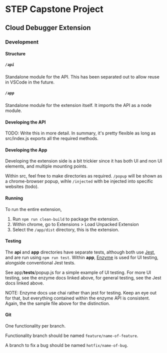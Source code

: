 # STEP Capstone Project
## Cloud Debugger Extension

### Development
#### Structure

##### `/api`
Standalone module for the API. This has been separated out to allow reuse in VSCode in the future. 

##### `/app`
Standalone module for the extension itself. It imports the API as a node module.

#### Developing the API
TODO: Write this in more detail. In summary, it's pretty flexible as long as src/index.js exports all the required methods.

#### Developing the App
Developing the extension side is a bit trickier since it has both UI and non UI elements, and multiple mounting points.

Within src, feel free to make directories as required. `/popup` will be shown as a chrome-browser popup, wihle `/injected` with be injected into specific websites (todo).

#### Running
To run the entire extension, 
1. Run `npm run clean-build` to package the extension.
2. Within chrome, go to Extensions > Load Unpacked Extension
3. Select the `/app/dist` directory, this is the extension.

#### Testing
The **api** and **app** directories have separate tests, although both use [Jest](https://jestjs.io/), and are run using `npm run test`. Within **app**, [Enzyme](https://enzymejs.github.io/enzyme/) is used for UI testing, alongside conventional Jest tests.

See app/__tests__/popup.js for a simple example of UI testing. For more UI testing, see the enzyme docs linked above, for general testing, see the Jest docs linked above.

NOTE: Enzyme docs use chai rather than jest for testing. Keep an eye out for that, but everything contained within the enzyme API is consistent. Again, the the sample file above for the distinction.

#### Git

One functionality per branch.

Functionality branch should be named  `feature/name-of-feature`.

A branch to fix a bug should be named  `hotfix/name-of-bug`.